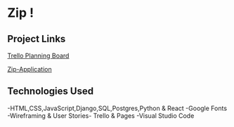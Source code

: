 # Zip !

## Project Links
[Trello Planning Board](https://trello.com/b/2SsgcqmN/project-4-board)

[Zip-Application](https://zipchatapplication.herokuapp.com/)

## Technologies Used
-HTML,CSS,JavaScript,Django,SQL,Postgres,Python & React
-Google Fonts
-Wireframing & User Stories- Trello & Pages
-Visual Studio Code

